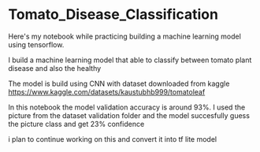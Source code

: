 # Tomato_Disease_Classification
Here's my notebook while practicing building a machine learning model using tensorflow. 

I build a machine learning model that able to classify between tomato plant disease and also the healthy

The model is build using CNN with dataset downloaded from kaggle https://www.kaggle.com/datasets/kaustubhb999/tomatoleaf

In this notebook the model validation accuracy is around 93%. I used the picture from the dataset validation folder and the model succesfully guess the picture class and get 23% confidence 

i plan to continue working on this and convert it into tf lite model
